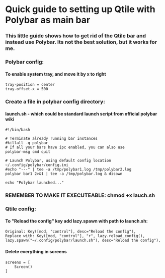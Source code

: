 # Quick guide to setting up Qtile with Polybar as main bar

### This little guide shows how to get rid of the Qtile bar and instead use Polybar. Its not the best solution, but it works for me.

### Polybar config:
#### To enable system tray, and move it by x to right
```
tray-position = center
tray-offset-x = 500
```

### Create a file in polybar config directory:
#### launch.sh - which could be standard launch script from official polybar wiki
```
#!/bin/bash

# Terminate already running bar instances
#killall -q polybar
# If all your bars have ipc enabled, you can also use
polybar-msg cmd quit

# Launch Polybar, using default config location ~/.config/polybar/config.ini
#echo "---" | tee -a /tmp/polybar1.log /tmp/polybar2.log
polybar bar1 2>&1 | tee -a /tmp/polybar.log & disown

echo "Polybar launched..."
```
### REMEMBER TO MAKE IT EXECUTEABLE: chmod +x lauch.sh

### Qtile config:
#### To "Reload the config" key add lazy.spawn with path to launch.sh:
```
Original: Key([mod, "control"], desc="Reload the config"),
Replace with: Key([mod, "control"], "r", lazy.reload_config(), lazy.spawn("~/.config/polybar/launch.sh"), desc="Reload the config"),
```
#### Delete everything in screens
```
screens = [
    Screen()
]
```
